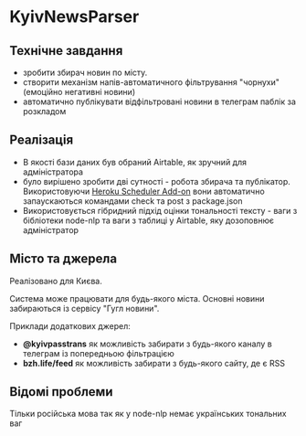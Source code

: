 # KyivNewsParser

## Технічне завдання

* зробити збирач новин по місту.
* створити механізм напів-автоматичного фільтрування "чорнухи" (емоційно негативні новини)
* автоматично публікувати відфільтровані новини в телеграм паблік за розкладом

## Реалізація

* В якості бази даних був обраний Airtable, як зручний для адміністратора
* було вирішено зробити дві сутності - робота збирача та публікатор. Використовуючи [Heroku Scheduler Add-on](https://elements.heroku.com/addons/scheduler) вони автоматично запаускаються командами check та post з package.json
* Використовується гібридний підхід оцінки тональності тексту - ваги з бібліотеки node-nlp та ваги з таблиці у Airtable, яку дозоповнює адміністратор

## Місто та джерела

Реалізовано для Києва. 

Система може працювати для будь-якого міста. Основні новини забираються із сервісу "Гугл новини".

Приклади додаткових джерел: 
- __@kyivpasstrans__ як можливість забирати з будь-якого каналу в телеграм із попередньою фільтрацією
- __bzh.life/feed__ як можливість забирати з будь-якого сайту, де є RSS

## Відомі проблеми

Тільки російська мова так як у node-nlp немає українських тональних ваг
